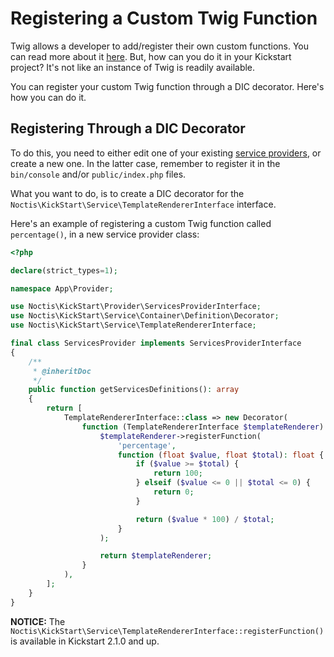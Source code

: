 # Registering a Custom Twig Function

Twig allows a developer to add/register their own custom functions. You can read more about it 
[here](https://twig.symfony.com/doc/3.x/advanced.html#functions). But, how can you do it in your Kickstart project? 
It's not like an instance of Twig is readily available.

You can register your custom Twig function through a DIC decorator. Here's how you can do it.

## Registering Through a DIC Decorator

To do this, you need to either edit one of your existing [service providers](../Service_Providers.md), or create a new
one. In the latter case, remember to register it in the `bin/console` and/or `public/index.php` files.

What you want to do, is to create a DIC decorator for the `Noctis\KickStart\Service\TemplateRendererInterface` 
interface.

Here's an example of registering a custom Twig function called `percentage()`, in a new service provider class:

```php
<?php

declare(strict_types=1);

namespace App\Provider;

use Noctis\KickStart\Provider\ServicesProviderInterface;
use Noctis\KickStart\Service\Container\Definition\Decorator;
use Noctis\KickStart\Service\TemplateRendererInterface;

final class ServicesProvider implements ServicesProviderInterface
{
    /**
     * @inheritDoc
     */
    public function getServicesDefinitions(): array
    {
        return [
            TemplateRendererInterface::class => new Decorator(
                function (TemplateRendererInterface $templateRenderer): TemplateRendererInterface {
                    $templateRenderer->registerFunction(
                        'percentage',
                        function (float $value, float $total): float {
                            if ($value >= $total) {
                                return 100;
                            } elseif ($value <= 0 || $total <= 0) {
                                return 0;
                            }

                            return ($value * 100) / $total;
                        }
                    );

                    return $templateRenderer;
                }
            ),
        ];
    }
}
```

**NOTICE:** The `Noctis\KickStart\Service\TemplateRendererInterface::registerFunction()` is available in Kickstart 
2.1.0 and up.
